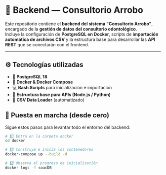 # 🏥 Backend — Consultorio Arrobo

Este repositorio contiene el **backend del sistema "Consultorio Arrobo"**, encargado de la **gestión de datos del consultorio odontológico**.  
Incluye la configuración de **PostgreSQL en Docker**, scripts de **importación automática de archivos CSV** y la estructura base para desarrollar las **API REST** que se conectarán con el frontend.

---

## ⚙️ Tecnologías utilizadas

- 🐘 **PostgreSQL 18**
- 🐳 **Docker & Docker Compose**
- 💻 **Bash Scripts** para inicialización e importación
- 🧩 **Estructura base para APIs (Node.js / Python)**
- 📁 **CSV Data Loader** (automatizado)


## 🚀 Puesta en marcha (desde cero)

Sigue estos pasos para levantar todo el entorno del backend:

```bash
# 1️⃣ Entra en la carpeta docker
cd docker

# 2️⃣ Construye e inicia los contenedores
docker-compose up --build -d

# 3️⃣ Observa el progreso de inicialización
docker logs -f soacDB
